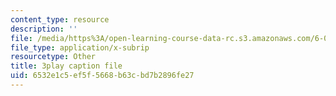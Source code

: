```yaml
---
content_type: resource
description: ''
file: /media/https%3A/open-learning-course-data-rc.s3.amazonaws.com/6-046j-introduction-to-algorithms-sma-5503-fall-2005/6532e1c5ef5f5668b63cbd7b2896fe27_Sygq1e0xWnM.vtt
file_type: application/x-subrip
resourcetype: Other
title: 3play caption file
uid: 6532e1c5-ef5f-5668-b63c-bd7b2896fe27
---
```

